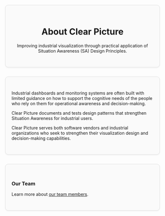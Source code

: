 <div style="border: 1px solid #ddd; border-radius: 10px; padding: 30px 20px; margin: 30px 0; background-color: #fafafa; box-shadow: 0 2px 4px rgba(0,0,0,0.05); text-align: center;">
  <div style="max-width: 600px; margin: 0 auto;">
    <h1 style="margin-bottom: 20px;">About Clear Picture</h1>
    <p>Improving industrial visualization through practical application of Situation Awareness (SA) Design Principles.</p>
  </div>
</div>

<div style="border: 1px solid #ddd; border-radius: 10px; padding: 30px 20px; margin: 30px 0; background-color: #fafafa; box-shadow: 0 2px 4px rgba(0,0,0,0.05);">
  <p>Industrial dashboards and monitoring systems are often built with limited guidance on how to support the cognitive needs of the people who rely on them for operational awareness and decision-making.</p>

  <p>Clear Picture documents and tests design patterns that strengthen Situation Awareness for industrial users.</p>

  <p>Clear Picture serves both software vendors and industrial organizations who seek to strengthen their visualization design and decision-making capabilities.</p>
</div>

<div style="border: 1px solid #ddd; border-radius: 10px; padding: 30px 20px; margin: 30px 0; background-color: #fafafa; box-shadow: 0 2px 4px rgba(0,0,0,0.05);">
  <h3>Our Team</h3>

  <p>Learn more about <a href="team/index">our team members</a>.</p>
</div>
